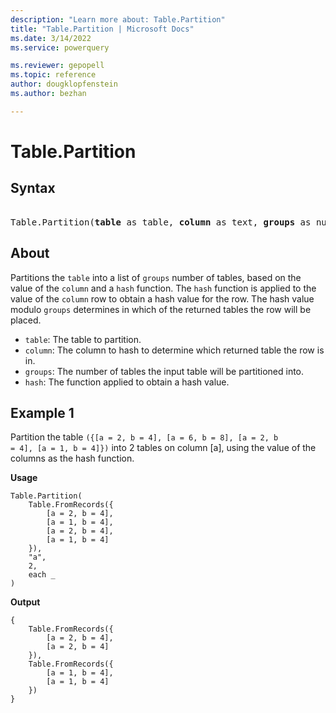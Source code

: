 ```yaml
---
description: "Learn more about: Table.Partition"
title: "Table.Partition | Microsoft Docs"
ms.date: 3/14/2022
ms.service: powerquery

ms.reviewer: gepopell
ms.topic: reference
author: dougklopfenstein
ms.author: bezhan

---
```

# Table.Partition

## Syntax

<pre>  
Table.Partition(<b>table</b> as table, <b>column</b> as text, <b>groups</b> as number, <b>hash</b> as function) as list
</pre>
  
## About

Partitions the `table` into a list of `groups` number of tables, based on the value of the `column` and a `hash` function. The `hash` function is applied to the value of the `column` row to obtain a hash value for the row. The hash value modulo `groups` determines in which of the returned tables the row will be placed.

* `table`: The table to partition.
* `column`: The column to hash to determine which returned table the row is in.
* `groups`: The number of tables the input table will be partitioned into.
* `hash`: The function applied to obtain a hash value.  
  
## Example 1

Partition the table <code>({[a = 2, b = 4], [a = 6, b = 8], [a = 2, b = 4], [a = 1, b = 4]})</code> into 2 tables on column [a], using the value of the columns as the hash function.

**Usage**

```powerquery-m
Table.Partition(
    Table.FromRecords({
        [a = 2, b = 4],
        [a = 1, b = 4],
        [a = 2, b = 4],
        [a = 1, b = 4]
    }),
    "a",
    2,
    each _
)
```

**Output**

```powerquery-m
{
    Table.FromRecords({
        [a = 2, b = 4],
        [a = 2, b = 4]
    }),
    Table.FromRecords({
        [a = 1, b = 4],
        [a = 1, b = 4]
    })
}
```
